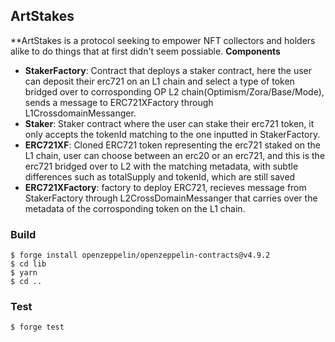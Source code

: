 ## ArtStakes

\*\*ArtStakes is a protocol seeking to empower NFT collectors and holders alike to do things that at first didn't seem possiable.
**Components**

- **StakerFactory**: Contract that deploys a staker contract, here the user can deposit their erc721 on an L1 chain and select a type of token bridged over to corrosponding OP L2 chain(Optimism/Zora/Base/Mode), sends a message to ERC721XFactory through L1CrossdomainMessanger.
- **Staker**: Staker contract where the user can stake their erc721 token, it only accepts the tokenId matching to the one inputted in StakerFactory.
- **ERC721XF**: Cloned ERC721 token representing the erc721 staked on the L1 chain, user can choose between an erc20 or an erc721, and this is the erc721 bridged over to L2 with the matching metadata, with subtle differences such as totalSupply and tokenId, which are still saved
- **ERC721XFactory**: factory to deploy ERC721, recieves message from StakerFactory through L2CrossDomainMessanger that carries over the metadata of the corrosponding token on the L1 chain.

### Build

```shell
$ forge install openzeppelin/openzeppelin-contracts@v4.9.2
$ cd lib
$ yarn
$ cd ..
```

### Test

```shell
$ forge test
```
